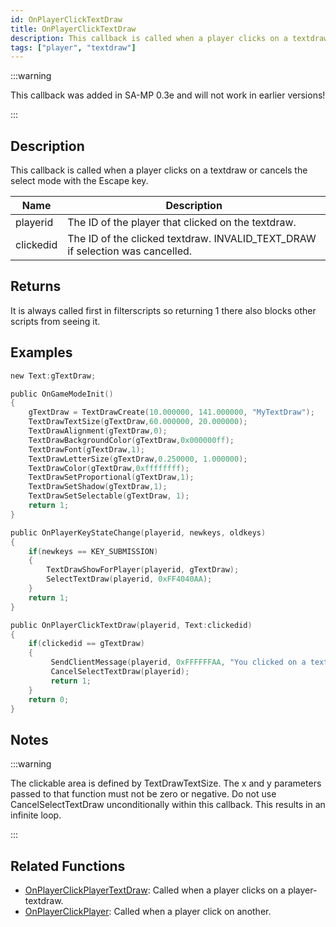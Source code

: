 ```yaml
---
id: OnPlayerClickTextDraw
title: OnPlayerClickTextDraw
description: This callback is called when a player clicks on a textdraw or cancels the select mode with the Escape key.
tags: ["player", "textdraw"]
---
```


:::warning

This callback was added in SA-MP 0.3e and will not work in earlier versions!

:::

## Description

This callback is called when a player clicks on a textdraw or cancels the select mode with the Escape key.

| Name      | Description                                                                   |
| --------- | ----------------------------------------------------------------------------- |
| playerid  | The ID of the player that clicked on the textdraw.                            |
| clickedid | The ID of the clicked textdraw. INVALID_TEXT_DRAW if selection was cancelled. |

## Returns

It is always called first in filterscripts so returning 1 there also blocks other scripts from seeing it.

## Examples

```c
new Text:gTextDraw;

public OnGameModeInit()
{
    gTextDraw = TextDrawCreate(10.000000, 141.000000, "MyTextDraw");
    TextDrawTextSize(gTextDraw,60.000000, 20.000000);
    TextDrawAlignment(gTextDraw,0);
    TextDrawBackgroundColor(gTextDraw,0x000000ff);
    TextDrawFont(gTextDraw,1);
    TextDrawLetterSize(gTextDraw,0.250000, 1.000000);
    TextDrawColor(gTextDraw,0xffffffff);
    TextDrawSetProportional(gTextDraw,1);
    TextDrawSetShadow(gTextDraw,1);
    TextDrawSetSelectable(gTextDraw, 1);
    return 1;
}

public OnPlayerKeyStateChange(playerid, newkeys, oldkeys)
{
    if(newkeys == KEY_SUBMISSION)
    {
        TextDrawShowForPlayer(playerid, gTextDraw);
        SelectTextDraw(playerid, 0xFF4040AA);
    }
    return 1;
}

public OnPlayerClickTextDraw(playerid, Text:clickedid)
{
    if(clickedid == gTextDraw)
    {
         SendClientMessage(playerid, 0xFFFFFFAA, "You clicked on a textdraw.");
         CancelSelectTextDraw(playerid);
         return 1;
    }
    return 0;
}
```

## Notes

:::warning

The clickable area is defined by TextDrawTextSize. The x and y parameters passed to that function must not be zero or negative. Do not use CancelSelectTextDraw unconditionally within this callback. This results in an infinite loop.

:::

## Related Functions

- [OnPlayerClickPlayerTextDraw](OnPlayerClickPlayerTextDraw.md): Called when a player clicks on a player-textdraw.
- [OnPlayerClickPlayer](OnPlayerClickPlayer.md): Called when a player click on another.
